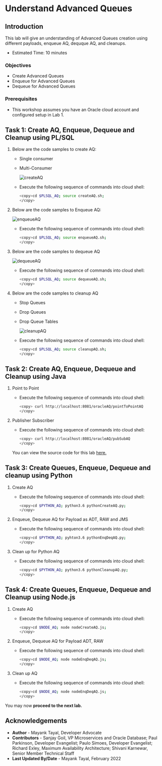 # Understand Advanced Queues

## Introduction

This lab will give an understanding of Advanced Queues creation using different payloads, enqueue AQ, dequque AQ, and cleanups.

- Estimated Time: 10 minutes

### Objectives

- Create Advanced Queues
- Enqueue for Advanced Queues
- Dequeue for Advanced Queues

### Prerequisites

- This workshop assumes you have an Oracle cloud account and configured setup in Lab 1.

## Task 1: Create AQ, Enqueue, Dequeue and Cleanup using PL/SQL

1. Below are the code samples to create AQ:

    - Single consumer 

    - Multi-Consumer 

        ![createAQ](./images/create-aq.png " ")

    - Execute the following sequence of commands into cloud shell:  

        ```bash
        <copy>cd $PLSQL_AQ; source createAQ.sh;
        </copy>
        ```

2. Below are the code samples to Enqueue AQ:

    ![enqueueAQ](./images/enqueue-aq.png " ")

    - Execute the following sequence of commands into cloud shell:

        ```bash
        <copy>cd $PLSQL_AQ; source enqueueAQ.sh;
        </copy>
        ```

3. Below are the code samples to dequeue AQ

    ![dequeueAQ](./images/dequeue-aq.png " ")

    - Execute the following sequence of commands into cloud shell:

        ```bash
        <copy>cd $PLSQL_AQ; source dequeueAQ.sh;
        </copy>
        ```

4. Below are the code samples to cleanup AQ

    - Stop Queues

    - Drop Queues

    - Drop Queue Tables

        ![cleanupAQ](./images/cleanup-aq.png " ")

    - Execute the following sequence of commands into cloud shell:

        ```bash
        <copy>cd $PLSQL_AQ; source cleanupAQ.sh;
        </copy>
        ```

## Task 2: Create AQ, Enqueue, Dequeue and Cleanup using Java

1. Point to Point
    - Execute the following sequence of commands into cloud shell:

        ```bash
        <copy> curl http://localhost:8081/oracleAQ/pointToPointAQ 
        </copy>
        ```

2. Publisher Subscriber
    - Execute the following sequence of commands into cloud shell:

        ```bash
        <copy> curl http://localhost:8081/oracleAQ/pubSubAQ 
        </copy>
        ```

    You can view the source code for this lab [here.](https://github.com/oracle/microservices-datadriven/tree/main/workshops/oracleAQ/qJava/src/main/java/com/examples/enqueueDequeueAQ/EnqueueDequeueAQ.java)

## Task 3: Create Queues, Enqueue, Dequeue and cleanup using Python

1. Create AQ 

      - Execute the following sequence of commands into cloud shell:

        ```bash
        <copy>cd $PYTHON_AQ; python3.6 pythonCreateAQ.py;
        </copy>
        ```

2. Enqueue, Dequeue AQ for Payload as ADT, RAW and JMS

      - Execute the following sequence of commands into cloud shell:

        ```bash
        <copy>cd $PYTHON_AQ; pyhton3.6 pythonEnqDeqAQ.py;
        </copy>
        ```

3. Clean up for Python AQ

      - Execute the following sequence of commands into cloud shell:

        ```bash
        <copy>cd $PYTHON_AQ; python3.6 pythonCleanupAQ.py;
        </copy>
        ```

## Task 4: Create Queues, Enqueue, Dequeue and Cleanup using Node.js

1. Create AQ

      - Execute the following sequence of commands into cloud shell:

        ```bash
        <copy>cd $NODE_AQ; node nodeCreateAQ.js;
        </copy>
        ```

2. Enqueue, Dequeue AQ for Payload ADT, RAW

      - Execute the following sequence of commands into cloud shell:

        ```bash
        <copy>cd $NODE_AQ; node nodeEnqDeqAQ.js;
        </copy>
        ```

3. Clean up AQ

      - Execute the following sequence of commands into cloud shell:

        ```bash
        <copy>cd $NODE_AQ; node nodeEnqDeqAQ.js;
        </copy>
        ```

You may now **proceed to the next lab.**

## Acknowledgements

- **Author** - Mayank Tayal, Developer Advocate
- **Contributors** - Sanjay Goil, VP Microservices and Oracle Database; Paul Parkinson, Developer Evangelist; Paulo Simoes, Developer Evangelist; Richard Exley, Maximum Availability Architecture; Shivani Karnewar, Senior Member Technical Staff
- **Last Updated By/Date** - Mayank Tayal, February 2022
